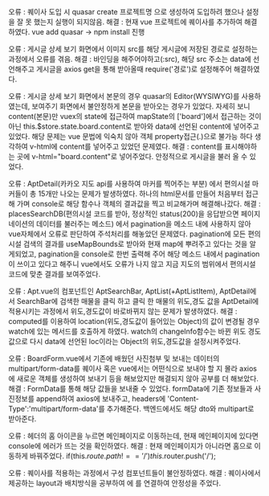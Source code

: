 오류 : 퀘이사 도입 시 quasar create 프로젝트명 으로 생성하여 도입하려 했으나 설정을 잘 못 했는지 실행이 되지않음.
해결 : 현재 vue 프로젝트에 퀘이사를 추가하여 해결하였다. vue add quasar -> npm install 진행

오류 : 게시글 상세 보기 화면에서 이미지 src를 해당 게시글에 저장된 경로로 설정하는 과정에서 오류를 겪음.
해결 : 바인딩을 해주어야하고(:src), 해당 src 주소는 data에 선언해주고 게시글을 axios get을 통해 받아올때
 require('경로')로 설정해주어 해결하였다.

오류 : 게시글 상세 보기 화면에서 본문의 경우 quasar의  Editor(WYSIWYG)를 사용하였는데, 보여주기 화면에서
	불안정하게 본문을 받아오는 경우가 있었다. 자세히 보니 content(본문)만 vuex의 state에 접근하여
	mapState의 ['board']에서 접근하는 것이 아닌 this.$store.state.board.content로 받아와 data에 선언된
	content에 넣어주고 있었다.
	해당 문제는 vue 문법에 익숙치 않아 객체 property접근(.)으로 불가능 하다 생각하여  v-html에 content를 넣어주고 있었던 문제였다. 
해결 : content를 표시해야하는 곳에 v-html="board.content"로 넣어주었다. 안정적으로 게시글을 불러 올 수 있었다.

오류 : AptDetail(카카오 지도 api를 사용하여 마커를 찍어주는 부분) 에서 편의시설 마커들이 총 15개만 나오는 문제가 발생하였다.
	하나의 html문서를 만들어 처음부터 접근해 가며 console로 해당 함수나 객체의 결과값을 찍고 비교해가며 해결해나갔다. 
해결 : placesSearchDB(편의시설 코드를 받아, 정상적인 status(200)을 응답받으면 페이지네이션의 데이터를 불러주는 메소드)
	에서 pagination을 메소드 내에 사용하지 않아 vue자체에서 오류로 판단하여 주석처리를 해놓았던 문제였다.
	pagination에 모든 편의시설 검색의 결과를 useMapBounds로 받아와 현재 map에 뿌려주고 있다는 것을 
	알게되었고, pagination을 console로 한번 출력해 주어 해당 메소드 내에서 pagination이 쓰이고 있다고 해주니
	vue에서도 오류가 나지 않고 지금 지도의 범위에서 편의시설 코드에 맞춘 결과를 보여주었다.


오류 : Apt.vue의 컴포넌트인 AptSearchBar, AptList(+AptListItem), AptDetail에서 SearchBar에 검색한 매물을 클릭 하고
	클릭 한 매물의 위도,경도 값을 AptDetail에 적용시키는 과정에서 위도,경도값이 바로바뀌지 않는 문제가 발생하였다.
해결 : computed를 이용하여 location(위도,경도값이 들어있는 Object)의 값이 변경될 경우 watch에 있는 메서드를 호출하게 하였다.
	watch의 changeInfo함수는 바뀐 위도 경도 값으로 다시 data에 선언된 loc이라는 Object의 위도,경도값을 설정시켜주었다.


오류 : BoardForm.vue에서 기존에 배웠던 사진첨부 및 보내는 데이터의 multipart/form-data를 퀘이사 혹은 vue에서는 
어떤식으로 보내야 할 지 몰라 axios에 새로운 객체를 생성하여 보내기 등을 해보았지만 해결되지 않아
공부를 더 해보았다.
해결 : FormData를 통해 해당 값들을 보내줄 수 있었다. formData에 기존 정보들과 사진정보를 append하여 
axios에 보내주고, headers에 'Content-Type':'multipart/form-data'를 추가해준다. 백엔드에서도 해당 dto와 multipart로 받아준다.

오류 : 헤더의 홈 아이콘을 누르면 메인페이지로 이동하는데, 현재 메인페이지에 있다면 console에 에러가 뜨는 것을 확인하였다.
해결 : 현재 메인페이지가 아니라면 홈으로 이동하게 바꿔주었다.
         if(this.$route.path !=='/') this.$router.push('/');

오류 : 퀘이사를 적용하는 과정에서 구성 컴포넌트들이 불안정하였다.
해결 : 퀘이사에서 제공하는 layout과 배치방식을 공부하여 <q-layout><q-page-container><q-page>에 <router-view>를 
연결하여 안정성을 주었다.
